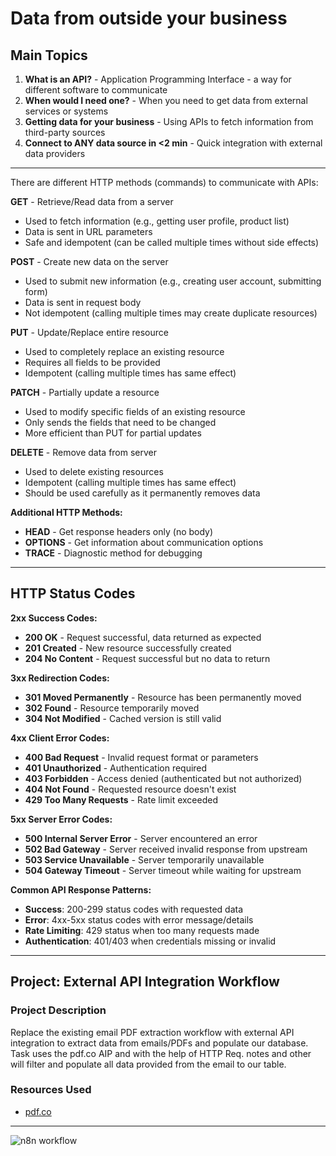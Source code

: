# Data from outside your business

## Main Topics

1. **What is an API?** - Application Programming Interface - a way for different software to communicate
2. **When would I need one?** - When you need to get data from external services or systems
3. **Getting data for your business** - Using APIs to fetch information from third-party sources
4. **Connect to ANY data source in <2 min** - Quick integration with external data providers

---

There are different HTTP methods (commands) to communicate with APIs:

**GET** - Retrieve/Read data from a server

- Used to fetch information (e.g., getting user profile, product list)
- Data is sent in URL parameters
- Safe and idempotent (can be called multiple times without side effects)

**POST** - Create new data on the server

- Used to submit new information (e.g., creating user account, submitting form)
- Data is sent in request body
- Not idempotent (calling multiple times may create duplicate resources)

**PUT** - Update/Replace entire resource

- Used to completely replace an existing resource
- Requires all fields to be provided
- Idempotent (calling multiple times has same effect)

**PATCH** - Partially update a resource

- Used to modify specific fields of an existing resource
- Only sends the fields that need to be changed
- More efficient than PUT for partial updates

**DELETE** - Remove data from server

- Used to delete existing resources
- Idempotent (calling multiple times has same effect)
- Should be used carefully as it permanently removes data

**Additional HTTP Methods:**

- **HEAD** - Get response headers only (no body)
- **OPTIONS** - Get information about communication options
- **TRACE** - Diagnostic method for debugging

---

## HTTP Status Codes

**2xx Success Codes:**

- **200 OK** - Request successful, data returned as expected
- **201 Created** - New resource successfully created
- **204 No Content** - Request successful but no data to return

**3xx Redirection Codes:**

- **301 Moved Permanently** - Resource has been permanently moved
- **302 Found** - Resource temporarily moved
- **304 Not Modified** - Cached version is still valid

**4xx Client Error Codes:**

- **400 Bad Request** - Invalid request format or parameters
- **401 Unauthorized** - Authentication required
- **403 Forbidden** - Access denied (authenticated but not authorized)
- **404 Not Found** - Requested resource doesn't exist
- **429 Too Many Requests** - Rate limit exceeded

**5xx Server Error Codes:**

- **500 Internal Server Error** - Server encountered an error
- **502 Bad Gateway** - Server received invalid response from upstream
- **503 Service Unavailable** - Server temporarily unavailable
- **504 Gateway Timeout** - Server timeout while waiting for upstream

**Common API Response Patterns:**

- **Success**: 200-299 status codes with requested data
- **Error**: 4xx-5xx status codes with error message/details
- **Rate Limiting**: 429 status when too many requests made
- **Authentication**: 401/403 when credentials missing or invalid

---

## Project: External API Integration Workflow

### Project Description

Replace the existing email PDF extraction workflow with external API integration to extract data from emails/PDFs and populate our database. Task uses the pdf.co AIP and with the help of HTTP Req. notes and other will filter and populate all data provided from the email to our table.

### Resources Used

- [pdf.co](https://pdf.co/)

---

![n8n workflow](todo)
